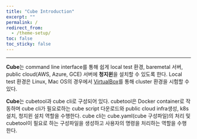 ```yaml
---
title: "Cube Introduction"
excerpt: ""
permalink: /
redirect_from:
  - /theme-setup/
toc: false
toc_sticky: false
---
```


---


**Cube**는 command line interface를 통해 쉽게 local test 환경, baremetal 서버, public cloud(AWS, Azure, GCE) 서버에 **청지윈**을 설치할 수 있도록 한다. Local test 환경은 Linux, Mac OS의 경우에서 [VirtualBox](https://www.virtualbox.org/)를 통해 cluster 환경을 시험할 수 있다.

**Cube**는 cubetool과 cube cli로 구성되어 있다. cubetool은 Docker container로 작동하며 cube cli가 필요로하는 cube script 다운로드와 public cloud infra생성, k8s 설치, 청지윈 설치 역할을 수행한다. cube cli는 cube.yaml(cube 구성파일)의 처리 및 cubetool이 필요로 하는 구성파일을 생성하고 사용자의 명령을 처리하는 역할을 수행한다.
